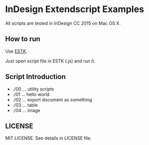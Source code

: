 
# InDesign Extendscript Examples

All scripts are tested in InDesign CC 2015 on Mac OS X.


## How to run

Use [ESTK](https://www.adobe.com/products/extendscript-toolkit.html).

Just open script file in ESTK (.js) and run it.


## Script Introduction

- ./00 ... utility scripts
- ./01 ... hello world
- ./02 ... export document as something
- ./03 ... table
- ./04 ... image


## LICENSE

MIT LICENSE.
See details in LICENSE file.

